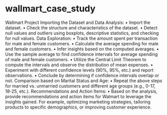 # wallmart_case_study
Wallmart Project
Importing the Dataset and Data Analysis: • Import the dataset. • Check the structure and characteristics of the dataset. • Detect null values and outliers using boxplots, descriptive statistics, and checking for null values.
Data Exploration: • Track the amount spent per transaction for male and female customers. • Calculate the average spending for male and female customers. • Infer insights based on the computed averages. • Use the sample average to find confidence intervals for average spending of male and female customers. • Utilize the Central Limit Theorem to compute the intervals and observe the distribution of mean expenses. • Experiment with different confidence levels (90%, 95%, etc.) and report observations. • Conclude by determining if confidence intervals overlap or not.
Comparison based on Marital Status and Age: • Repeat the above steps for married vs. unmarried customers and different age groups (e.g., 0-17, 18-25, etc.).
Recommendations and Action Items: • Based on the analysis, provide recommendations and action items for Walmart to leverage the insights gained. For example, optimizing marketing strategies, tailoring products to specific demographics, or improving customer experience.
